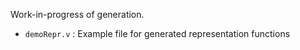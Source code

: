 

Work-in-progress of generation.

- ``demoRepr.v`` : Example file for generated representation functions